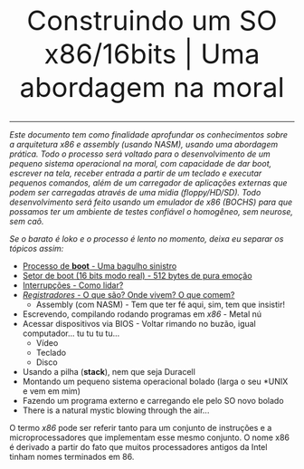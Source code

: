 <p align="center">
<font size="14">Construindo um SO x86/16bits | Uma abordagem na moral</font>
<br><br>
</p>

__________________________________


_Este documento tem como finalidade aprofundar os conhecimentos sobre a arquitetura x86 e assembly (usando NASM), usando uma abordagem prática. Todo o processo será voltado para o desenvolvimento de um pequeno sistema operacional na moral, com capacidade de dar boot, escrever na tela, receber entrada a partir de um teclado e executar pequenos comandos, além de um carregador de aplicações externas que podem ser carregadas através de uma midia (floppy/HD/SD). Todo desenvolvimento será feito usando um emulador de x86 (BOCHS) para que possamos ter um ambiente de testes confiável o homogêneo, sem neurose, sem caô._

_Se o barato é loko e o processo é lento no momento, deixa eu separar os tópicos assim:_

* [Processo de __boot__ - Uma bagulho sinistro](boot.d)
* [Setor de boot (16 bits modo real) - 512 bytes de pura emoção](bootsector.md)
* [Interrupções - Como lidar?](interrupts.md)
* [_Registradores_ - O que são? Onde vivem? O que comem?](registers.md)
  * Assembly (com NASM) - Tem que ter fé aqui, sim, tem que insistir!
* Escrevendo, compilando rodando programas em _x86_ - Metal nú
* Acessar dispositivos via BIOS - Voltar rimando no buzão, igual computador... tu tu tu tu...
  * Vídeo
  * Teclado
  * Disco
* Usando a pilha (__stack__), nem que seja Duracell
* Montando um pequeno sistema operacional bolado (larga o seu *UNIX e vem em mim)
* Fazendo um programa externo e carregando ele pelo SO novo bolado
* There is a natural mystic blowing through the air...

O termo _x86_ pode ser referir tanto para um conjunto de instruções e a microprocessadores que implementam esse mesmo conjunto. O nome x86 é derivado a partir do fato que muitos processadores antigos da Intel tinham nomes terminados em 86.

